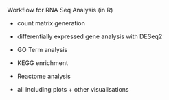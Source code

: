 Workflow for RNA Seq Analysis (in R)

- count matrix generation
- differentially expressed gene analysis with DESeq2
- GO Term analysis
- KEGG enrichment
- Reactome analysis

- all including plots + other visualisations
